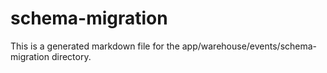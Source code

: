 # schema-migration
This is a generated markdown file for the app/warehouse/events/schema-migration directory.
